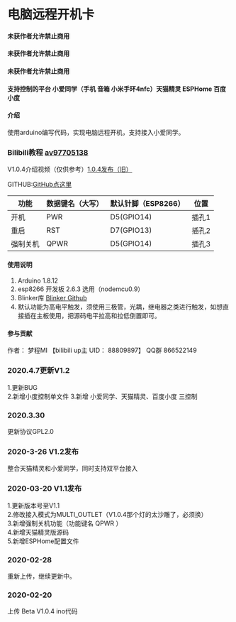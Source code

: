 # 电脑远程开机卡

#### 未获作者允许禁止商用
#### 未获作者允许禁止商用
#### 未获作者允许禁止商用

#### 支持控制的平台  小爱同学（手机 音箱 小米手环4nfc）天猫精灵  ESPHome 百度小度

#### 介绍
使用arduino编写代码，实现电脑远程开机，支持接入小爱同学。

### Bilibili教程 [av97705138](https://www.bilibili.com/video/av97705138)
V1.0.4介绍视频（仅供参考）[1.0.4发布（旧）](https://www.bilibili.com/video/BV1p7411P7r7)

GITHUB:[GitHub点这里](https://github.com/dreamcmi/computer_remote_power_on_card)


| 功能     | 数据键名（大写） | 默认针脚（ESP8266） | 位置  |
| -------- | ---------------- | ------------------- | ----- |
| 开机     | PWR              | D5(GPIO14)          | 插孔1 |
| 重启     | RST              | D7(GPIO13)          | 插孔2 |
| 强制关机 | QPWR             | D5(GPIO14)          | 插孔3 |



#### 使用说明

1.  Arduino 1.8.12
2.  esp8266 开发板 2.6.3 选用（nodemcu0.9）
3.  Blinker库 [Blinker Github](https://github.com/blinker-iot/blinker-library)
4.  默认功能为高电平触发，须使用三极管，光耦，继电器之类进行触发，如想直接插在主板使用，把源码电平拉高和拉低倒置即可。

#### 参与贡献

作者：
梦程MI 【bilibili up主 UID： 88809897】
QQ群 866522149

### 2020.4.7更新V1.2  
1.更新BUG  
2.新增小度控制单文件
3.新增 小爱同学、天猫精灵、百度小度 三控制


### 2020.3.30
更新协议GPL2.0

### 2020-3-26 V1.2发布
整合天猫精灵和小爱同学，同时支持双平台接入



### 2020-03-20 V1.1发布
1.更新版本号至V1.1  
2.修改接入模式为MULTI_OUTLET（V1.0.4那个灯的太沙雕了，必须换）  
3.新增强制关机功能（功能键名 QPWR    ）  
4.新增天猫精灵版源码  
5.新增ESPHome配置文件  

### 2020-02-28
重新上传，继续更新中。

### 2020-02-20
上传 Beta V1.0.4 ino代码